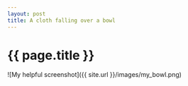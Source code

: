 ```yaml
---
layout: post
title: A cloth falling over a bowl
---
```


{{ page.title }}
================

![My helpful screenshot]({{ site.url }}/images/my_bowl.png)

